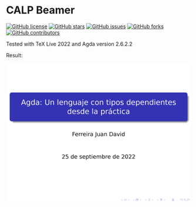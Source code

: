 # CALP Beamer

[![GitHub license](https://img.shields.io/github/license/juniors90/CALP-beamer)](https://github.com/juniors90/CALP-beamer/blob/main/LICENSE)
[![GitHub stars](https://img.shields.io/github/stars/juniors90/CALP-beamer)](https://github.com/juniors90/CALP-beamer/stargazers)
[![GitHub issues](https://img.shields.io/github/issues/juniors90/CALP-beamer)](https://github.com/juniors90/CALP-beamer/issues)
[![GitHub forks](https://img.shields.io/github/forks/juniors90/CALP-beamer)](https://github.com/juniors90/CALP-beamer/network)
[![GitHub contributors](https://img.shields.io/github/contributors/juniors90/CALP-beamer?color=green)](https://github.com/juniors90/CALP-beamer/graphs/contributors)

Tested with TeX Live 2022 and Agda version 2.6.2.2

Result:

![Slide](presentation.png)
